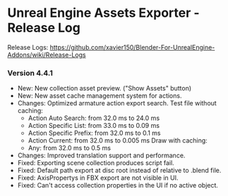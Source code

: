 # Unreal Engine Assets Exporter - Release Log
Release Logs: https://github.com/xavier150/Blender-For-UnrealEngine-Addons/wiki/Release-Logs

### Version 4.4.1
- New: New collection asset preview. ("Show Assets" button)
- New: New asset cache management system for actions.
- Changes: Optimized armature action export search.
    Test file without caching:
    - Action Auto Search: from 32.0 ms to 24.0 ms
    - Action Specific List: from 33.0 ms to 0.09 ms
    - Action Specific Prefix: from 32.0 ms to 0.1 ms
    - Action Current: from 32.0 ms to 0.005 ms
    Draw with caching:
    - Any: from 32.0 ms to 0.5 ms
- Changes: Improved translation support and performance.
- Fixed: Exporting scene collection produces script fail.
- Fixed: Default path export at disc root instead of relative to .blend file.
- Fixed: AxisPropertys in FBX export are not visible in UI.
- Fixed: Can't access collection properties in the UI if no active object.